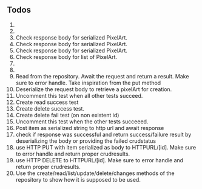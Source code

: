 ## Todos

1.
2.
3. Check response body for serialized PixelArt.
4. Check response body for serialized PixelArt.
5. Check response body for serialized PixelArt.
6. Check response body for list of PixelArt.
7.
8.
9. Read from the repository. Await the request and return a result. Make sure to error handle.
   Take inspiration from the put method
10. Deserialize the request body to retrieve a pixelArt for creation.
11. Uncomment this test when all other tests succeed.
12. Create read success test
13. Create delete success test.
14. Create delete fail test (on non existent id)
15. Uncomment this test when the other tests succeeed.
16. Post item as serialized string to http url and await response
17. check if response was successful and return success/failure result by deserializing the body or providing the failed crudstatus
18. use HTTP PUT with item serialized as body to HTTPURL/[id]. Make sure to error handle and return proper crudresults.
19. use HTTP DELETE to HTTPURL/[id]. Make sure to error handle and return proper crudresults.
20. Use the create/read/list/update/delete/changes methods of the repository to show how it is supposed to be used.
